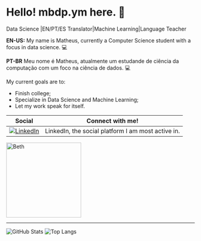 # Hello! mbdp.ym here. :wave:

Data Science |EN/PT/ES Translator|Machine Learning|Language Teacher

**EN-US:** My name is Matheus, currently a Computer Science student with a focus in data science. :computer:

**PT-BR** Meu nome é Matheus, atualmente um estudande de ciência da computação com um foco na ciência de dados. :computer:

My current goals are to:

- Finish college;
- Specialize in Data Science and Machine Learning;
- Let my work speak for itself.



|Social| Connect with me!|
-----------|-------------|
[![LinkedIn](https://cdn.discordapp.com/attachments/1118312260159406123/1126167540293439589/icons8-linkedin-40.png)](https://www.linkedin.com/in/matheusbilbao/)| LinkedIn, the social platform I am most active in.|

<img id="??" src="https://cdn.discordapp.com/attachments/1118312260159406123/1126177040832413757/1a9d0df1ccad5e60d3c33d1bc2e6c07f.jpg" alt="Beth" width="200"/>

---

![GitHub Stats](https://github-readme-stats.vercel.app/api?username=mbdp.ym&theme=transparent&bg_color=FFF&border_color=f1a6a6&show_icons=true&icon_color=f1a6a6&title_color=f1a6a6&text_color=f1a6a6)
![Top Langs](https://github-readme-stats-git-masterrstaa-rickstaa.vercel.app/api/top-langs/?username=mbdp.ym&layout=compact&bg_color=FFF&border_color=f1a6a6&title_color=f1a6a6&text_color=f1a6a6)
